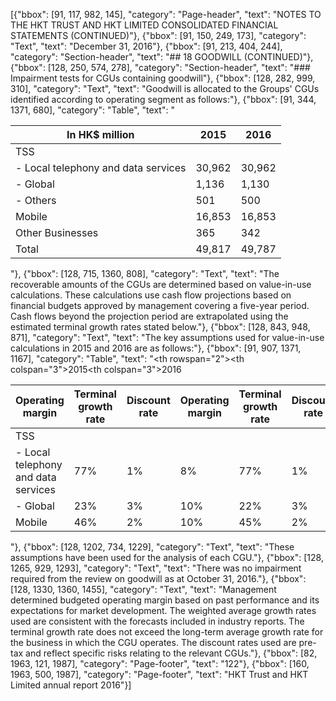 [{"bbox": [91, 117, 982, 145], "category": "Page-header", "text": "NOTES TO THE HKT TRUST AND HKT LIMITED CONSOLIDATED FINANCIAL STATEMENTS (CONTINUED)"}, {"bbox": [91, 150, 249, 173], "category": "Text", "text": "December 31, 2016"}, {"bbox": [91, 213, 404, 244], "category": "Section-header", "text": "## 18 GOODWILL (CONTINUED)"}, {"bbox": [128, 250, 574, 278], "category": "Section-header", "text": "### Impairment tests for CGUs containing goodwill"}, {"bbox": [128, 282, 999, 310], "category": "Text", "text": "Goodwill is allocated to the Groups' CGUs identified according to operating segment as follows:"}, {"bbox": [91, 344, 1371, 680], "category": "Table", "text": "<table><thead><tr><th>In HK$ million</th><th>2015</th><th>2016</th></tr></thead><tbody><tr><td>TSS</td><td></td><td></td></tr><tr><td>- Local telephony and data services</td><td>30,962</td><td>30,962</td></tr><tr><td>- Global</td><td>1,136</td><td>1,130</td></tr><tr><td>- Others</td><td>501</td><td>500</td></tr><tr><td>Mobile</td><td>16,853</td><td>16,853</td></tr><tr><td>Other Businesses</td><td>365</td><td>342</td></tr><tr><td>Total</td><td>49,817</td><td>49,787</td></tr></tbody></table>"}, {"bbox": [128, 715, 1360, 808], "category": "Text", "text": "The recoverable amounts of the CGUs are determined based on value-in-use calculations. These calculations use cash flow projections based on financial budgets approved by management covering a five-year period. Cash flows beyond the projection period are extrapolated using the estimated terminal growth rates stated below."}, {"bbox": [128, 843, 948, 871], "category": "Text", "text": "The key assumptions used for value-in-use calculations in 2015 and 2016 are as follows:"}, {"bbox": [91, 907, 1371, 1167], "category": "Table", "text": "<table><thead><tr><th rowspan=\"2\"></th><th colspan=\"3\">2015</th><th colspan=\"3\">2016</th></tr><tr><th>Operating<br>margin</th><th>Terminal<br>growth rate</th><th>Discount<br>rate</th><th>Operating<br>margin</th><th>Terminal<br>growth rate</th><th>Discount<br>rate</th></tr></thead><tbody><tr><td>TSS</td><td></td><td></td><td></td><td></td><td></td><td></td></tr><tr><td>- Local telephony and data services</td><td>77%</td><td>1%</td><td>8%</td><td>77%</td><td>1%</td><td>8%</td></tr><tr><td>- Global</td><td>23%</td><td>3%</td><td>10%</td><td>22%</td><td>3%</td><td>10%</td></tr><tr><td>Mobile</td><td>46%</td><td>2%</td><td>10%</td><td>45%</td><td>2%</td><td>9%</td></tr></tbody></table>"}, {"bbox": [128, 1202, 734, 1229], "category": "Text", "text": "These assumptions have been used for the analysis of each CGU."}, {"bbox": [128, 1265, 929, 1293], "category": "Text", "text": "There was no impairment required from the review on goodwill as at October 31, 2016."}, {"bbox": [128, 1330, 1360, 1455], "category": "Text", "text": "Management determined budgeted operating margin based on past performance and its expectations for market development. The weighted average growth rates used are consistent with the forecasts included in industry reports. The terminal growth rate does not exceed the long-term average growth rate for the business in which the CGU operates. The discount rates used are pre-tax and reflect specific risks relating to the relevant CGUs."}, {"bbox": [82, 1963, 121, 1987], "category": "Page-footer", "text": "122"}, {"bbox": [160, 1963, 500, 1987], "category": "Page-footer", "text": "HKT Trust and HKT Limited annual report 2016"}]
